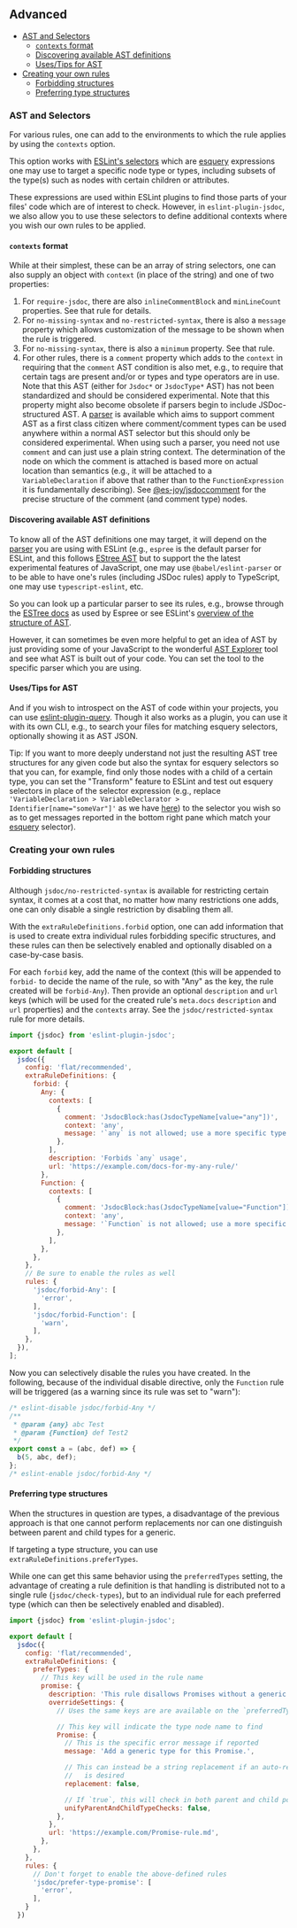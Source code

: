 <a name="user-content-advanced"></a>
<a name="advanced"></a>
## Advanced

* [AST and Selectors](#user-content-advanced-ast-and-selectors)
    * [`contexts` format](#user-content-advanced-ast-and-selectors-contexts-format)
    * [Discovering available AST definitions](#user-content-advanced-ast-and-selectors-discovering-available-ast-definitions)
    * [Uses/Tips for AST](#user-content-advanced-ast-and-selectors-uses-tips-for-ast)
* [Creating your own rules](#user-content-advanced-creating-your-own-rules)
    * [Forbidding structures](#user-content-advanced-creating-your-own-rules-forbidding-structures)
    * [Preferring type structures](#user-content-advanced-creating-your-own-rules-preferring-type-structures)


<a name="user-content-advanced-ast-and-selectors"></a>
<a name="advanced-ast-and-selectors"></a>
### AST and Selectors

For various rules, one can add to the environments to which the rule applies
by using the `contexts` option.

This option works with [ESLint's selectors](https://eslint.org/docs/developer-guide/selectors) which are [esquery](https://github.com/estools/esquery/#readme)
expressions one may use to target a specific node type or types, including
subsets of the type(s) such as nodes with certain children or attributes.

These expressions are used within ESLint plugins to find those parts of
your files' code which are of interest to check. However, in
`eslint-plugin-jsdoc`, we also allow you to use these selectors to define
additional contexts where you wish our own rules to be applied.

<a name="user-content-advanced-ast-and-selectors-contexts-format"></a>
<a name="advanced-ast-and-selectors-contexts-format"></a>
#### <code>contexts</code> format

While at their simplest, these can be an array of string selectors, one can
also supply an object with `context` (in place of the string) and one of two
properties:

1. For `require-jsdoc`, there are also `inlineCommentBlock` and
    `minLineCount` properties. See that rule for details.
1. For `no-missing-syntax` and `no-restricted-syntax`, there is also a
    `message` property which allows customization of the message to be shown
    when the rule is triggered.
1. For `no-missing-syntax`, there is also a `minimum` property. See that rule.
1. For other rules, there is a `comment` property which adds to the `context`
    in requiring that the `comment` AST condition is also met, e.g., to
    require that certain tags are present and/or or types and type operators
    are in use. Note that this AST (either for `Jsdoc*` or `JsdocType*` AST)
    has not been standardized and should be considered experimental.
    Note that this property might also become obsolete if parsers begin to
    include JSDoc-structured AST. A
    [parser](https://github.com/brettz9/jsdoc-eslint-parser/) is available
    which aims to support comment AST as
    a first class citizen where comment/comment types can be used anywhere
    within a normal AST selector but this should only be considered
    experimental. When using such a parser, you need not use `comment` and
    can just use a plain string context. The determination of the node on
    which the comment is attached is based more on actual location than
    semantics (e.g., it will be attached to a `VariableDeclaration` if above
    that rather than to the `FunctionExpression` it is fundamentally
    describing). See
    [@es-joy/jsdoccomment](https://github.com/es-joy/jsdoccomment)
    for the precise structure of the comment (and comment type) nodes.

<a name="user-content-advanced-ast-and-selectors-discovering-available-ast-definitions"></a>
<a name="advanced-ast-and-selectors-discovering-available-ast-definitions"></a>
#### Discovering available AST definitions

To know all of the AST definitions one may target, it will depend on the
[parser](https://eslint.org/docs/user-guide/configuring#specifying-parser)
you are using with ESLint (e.g., `espree` is the default parser for ESLint,
and this follows [EStree AST](https://github.com/estree/estree) but
to support the the latest experimental features of JavaScript, one may use
`@babel/eslint-parser` or to be able to have one's rules (including JSDoc rules)
apply to TypeScript, one may use `typescript-eslint`, etc.

So you can look up a particular parser to see its rules, e.g., browse through
the [ESTree docs](https://github.com/estree/estree) as used by Espree or see
ESLint's [overview of the structure of AST](https://eslint.org/docs/developer-guide/working-with-custom-parsers#the-ast-specification).

However, it can sometimes be even more helpful to get an idea of AST by just
providing some of your JavaScript to the wonderful
[AST Explorer](https://astexplorer.net/) tool and see what AST is built out
of your code. You can set the tool to the specific parser which you are using.

<a name="user-content-advanced-ast-and-selectors-uses-tips-for-ast"></a>
<a name="advanced-ast-and-selectors-uses-tips-for-ast"></a>
#### Uses/Tips for AST

And if you wish to introspect on the AST of code within your projects, you can
use [eslint-plugin-query](https://github.com/brettz9/eslint-plugin-query).
Though it also works as a plugin, you can use it with its own CLI, e.g.,
to search your files for matching esquery selectors, optionally showing
it as AST JSON.

Tip: If you want to more deeply understand not just the resulting AST tree
structures for any given code but also the syntax for esquery selectors so
that you can, for example, find only those nodes with a child of a certain
type, you can set the "Transform" feature to ESLint and test out
esquery selectors in place of the selector expression (e.g., replace
`'VariableDeclaration > VariableDeclarator > Identifier[name="someVar"]'` as
we have
[here](https://astexplorer.net/#/gist/71a93130c19599d6f197bddb29c13a59/latest))
to the selector you wish so as to get messages reported in the bottom right
pane which match your [esquery](https://github.com/estools/esquery/#readme)
selector).

<a name="user-content-advanced-creating-your-own-rules"></a>
<a name="advanced-creating-your-own-rules"></a>
### Creating your own rules

<a name="user-content-advanced-creating-your-own-rules-forbidding-structures"></a>
<a name="advanced-creating-your-own-rules-forbidding-structures"></a>
#### Forbidding structures

Although `jsdoc/no-restricted-syntax` is available for restricting certain syntax,
it comes at a cost that, no matter how many restrictions one adds, one can only
disable a single restriction by disabling them all.

With the `extraRuleDefinitions.forbid` option, one can add information that is used
to create extra individual rules forbidding specific structures, and these rules can
then be selectively enabled and optionally disabled on a case-by-case basis.

For each `forbid` key, add the name of the context (this will be appended to
`forbid-` to decide the name of the rule, so with "Any" as the key, the rule
created will be `forbid-Any`). Then provide an optional `description` and
`url` keys (which will be used for the created rule's `meta.docs`
`description` and `url` properties) and the `contexts` array.
See the `jsdoc/restricted-syntax` rule for more details.

```js
import {jsdoc} from 'eslint-plugin-jsdoc';

export default [
  jsdoc({
    config: 'flat/recommended',
    extraRuleDefinitions: {
      forbid: {
        Any: {
          contexts: [
            {
              comment: 'JsdocBlock:has(JsdocTypeName[value="any"])',
              context: 'any',
              message: '`any` is not allowed; use a more specific type',
            },
          ],
          description: 'Forbids `any` usage',
          url: 'https://example.com/docs-for-my-any-rule/'
        },
        Function: {
          contexts: [
            {
              comment: 'JsdocBlock:has(JsdocTypeName[value="Function"])',
              context: 'any',
              message: '`Function` is not allowed; use a more specific type',
            },
          ],
        },
      },
    },
    // Be sure to enable the rules as well
    rules: {
      'jsdoc/forbid-Any': [
        'error',
      ],
      'jsdoc/forbid-Function': [
        'warn',
      ],
    },
  }),
];
```

Now you can selectively disable the rules you have created. In the following,
because of the individual disable directive, only the `Function` rule will be
triggered (as a warning since its rule was set to "warn"):

```js
/* eslint-disable jsdoc/forbid-Any */
/**
 * @param {any} abc Test
 * @param {Function} def Test2
 */
export const a = (abc, def) => {
  b(5, abc, def);
};
/* eslint-enable jsdoc/forbid-Any */
```

<a name="user-content-advanced-creating-your-own-rules-preferring-type-structures"></a>
<a name="advanced-creating-your-own-rules-preferring-type-structures"></a>
#### Preferring type structures

When the structures in question are types, a disadvantage of the previous approach
is that one cannot perform replacements nor can one distinguish between parent and
child types for a generic.

If targeting a type structure, you can use `extraRuleDefinitions.preferTypes`.

While one can get this same behavior using the `preferredTypes` setting, the
advantage of creating a rule definition is that handling is distributed not to
a single rule (`jsdoc/check-types`), but to an individual rule for each preferred
type (which can then be selectively enabled and disabled).

```js
import {jsdoc} from 'eslint-plugin-jsdoc';

export default [
  jsdoc({
    config: 'flat/recommended',
    extraRuleDefinitions: {
      preferTypes: {
        // This key will be used in the rule name
        promise: {
          description: 'This rule disallows Promises without a generic type',
          overrideSettings: {
            // Uses the same keys are are available on the `preferredTypes` settings

            // This key will indicate the type node name to find
            Promise: {
              // This is the specific error message if reported
              message: 'Add a generic type for this Promise.',

              // This can instead be a string replacement if an auto-replacement
              //   is desired
              replacement: false,

              // If `true`, this will check in both parent and child positions
              unifyParentAndChildTypeChecks: false,
            },
          },
          url: 'https://example.com/Promise-rule.md',
        },
      },
    },
    rules: {
      // Don't forget to enable the above-defined rules
      'jsdoc/prefer-type-promise': [
        'error',
      ],
    }
  })
```

